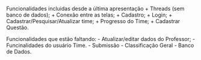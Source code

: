 
Funcionalidades incluidas desde a última apresentação
	+ Threads (sem banco de dados);
	+ Conexão entre as telas;
	+ Cadastro;
	+ Login;
	+ Cadastrar/Pesquisar/Atualizar time;
	+ Progresso do Time;
	+ Cadastrar Questão.

Funcionalidades que estão faltando:
	- Atualizar/editar dados do Professor;
	- Funcinalidades do usuário Time.
		- Submissão
		- Classificação Geral
	- Banco de Dados.
